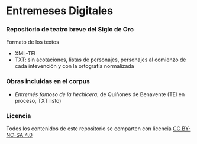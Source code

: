# Entremeses Digitales

### Repositorio de teatro breve del Siglo de Oro

Formato de los textos
* XML-TEI
* TXT: sin acotaciones, listas de personajes, personajes al comienzo de cada intevención y con la ortografía normalizada

### Obras incluidas en el corpus 
* *Entremés famoso de la hechicera*, de Quiñones de Benavente (TEI en proceso, TXT listo)


### Licencia
Todos los contenidos de este repositorio se comparten con licencia [CC BY-NC-SA 4.0](https://creativecommons.org/licenses/by-nc-sa/4.0/)
